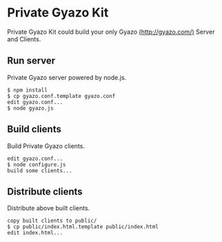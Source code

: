 # Private Gyazo Kit
Private Gyazo Kit could build your only Gyazo [(http://gyazo.com/)](http://gyazo.com/)
Server and Clients.

## Run server
Private Gyazo server powered by node.js.

    $ npm install
    $ cp gyazo.conf.template gyazo.conf
    edit gyazo.conf...
    $ node gyazo.js

## Build clients
Build Private Gyazo clients.

    edit gyazo.conf...
    $ node configure.js
    build some clients...

## Distribute clients
Distribute above built clients.

    copy built clients to public/
    $ cp public/index.html.template public/index.html
    edit index.html...
